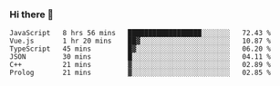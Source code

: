 ### Hi there 👋

<!--
**hjklink/hjklink** is a ✨ _special_ ✨ repository because its `README.md` (this file) appears on your GitHub profile.

Here are some ideas to get you started:

- 🔭 I’m currently working on ...
- 🌱 I’m currently learning ...
- 👯 I’m looking to collaborate on ...
- 🤔 I’m looking for help with ...
- 💬 Ask me about ...
- 📫 How to reach me: ...
- 😄 Pronouns: ...
- ⚡ Fun fact: ...
-->


<!--START_SECTION:waka-->

```text
JavaScript   8 hrs 56 mins   ██████████████████░░░░░░░   72.43 %
Vue.js       1 hr 20 mins    ██▓░░░░░░░░░░░░░░░░░░░░░░   10.87 %
TypeScript   45 mins         █▓░░░░░░░░░░░░░░░░░░░░░░░   06.20 %
JSON         30 mins         █░░░░░░░░░░░░░░░░░░░░░░░░   04.11 %
C++          21 mins         ▓░░░░░░░░░░░░░░░░░░░░░░░░   02.89 %
Prolog       21 mins         ▓░░░░░░░░░░░░░░░░░░░░░░░░   02.85 %
```

<!--END_SECTION:waka-->
